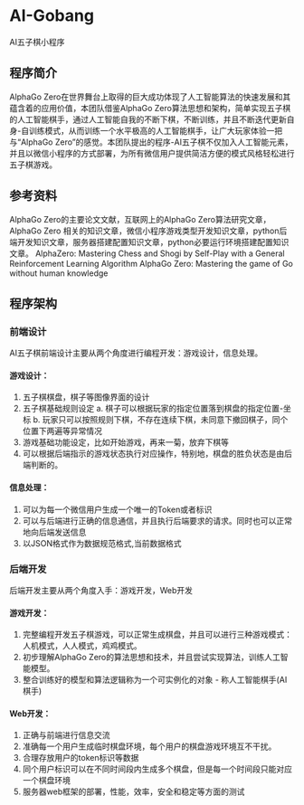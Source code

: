 # AI-Gobang
AI五子棋小程序
## 程序简介
AlphaGo Zero在世界舞台上取得的巨大成功体现了人工智能算法的快速发展和其蕴含着的应用价值，本团队借鉴AlphaGo Zero算法思想和架构，简单实现五子棋的人工智能棋手，通过人工智能自我的不断下棋，不断训练，并且不断迭代更新自身-自训练模式，从而训练一个水平极高的人工智能棋手，让广大玩家体验一把与“AlphaGo Zero”的感觉。本团队提出的程序-AI五子棋不仅加入人工智能元素，并且以微信小程序的方式部署，为所有微信用户提供简洁方便的模式风格轻松进行五子棋游戏。
## 参考资料
AlphaGo Zero的主要论文文献，互联网上的AlphaGo Zero算法研究文章，AlphaGo Zero 相关的知识文章，微信小程序游戏类型开发知识文章，python后端开发知识文章，服务器搭建配置知识文章，python必要运行环境搭建配置知识文章。
AlphaZero: Mastering Chess and Shogi by Self-Play with a General Reinforcement Learning Algorithm
AlphaGo Zero: Mastering the game of Go without human knowledge
## 程序架构
### 前端设计
AI五子棋前端设计主要从两个角度进行编程开发：游戏设计，信息处理。 

#### 游戏设计：
  1. 五子棋棋盘，棋子等图像界面的设计
  2. 五子棋基础规则设定
    a. 棋子可以根据玩家的指定位置落到棋盘的指定位置-坐标
    b. 玩家只可以按照规则下棋，不存在连续下棋，未同意下撤回棋子，同个位置下两遍等异常情况
  3. 游戏基础功能设定，比如开始游戏，再来一菊，放弃下棋等
  4. 可以根据后端指示的游戏状态执行对应操作，特别地，棋盘的胜负状态是由后端判断的。

#### 信息处理：
  1. 可以为每一个微信用户生成一个唯一的Token或者标识
  2. 可以与后端进行正确的信息通信，并且执行后端要求的请求。同时也可以正常地向后端发送信息
  3. 以JSON格式作为数据规范格式,当前数据格式
### 后端开发
后端开发主要从两个角度入手：游戏开发，Web开发
#### 游戏开发：
  1. 完整编程开发五子棋游戏，可以正常生成棋盘，并且可以进行三种游戏模式：人机模式，人人模式，鸡鸡模式。
  1. 初步理解AlphaGo Zero的算法思想和技术，并且尝试实现算法，训练人工智能模型。
  2. 整合训练好的模型和算法逻辑称为一个可实例化的对象 - 称人工智能棋手(AI棋手)
#### Web开发：
  1. 正确与前端进行信息交流
  2. 准确每一个用户生成临时棋盘环境，每个用户的棋盘游戏环境互不干扰。
  3. 合理存放用户的token标识等数据
  4. 同个用户标识可以在不同时间段内生成多个棋盘，但是每一个时间段只能对应一个棋盘环境
  5. 服务器web框架的部署，性能，效率，安全和稳定等方面的测试
